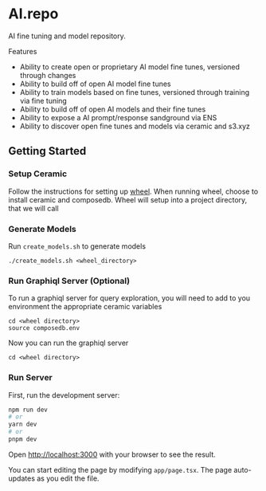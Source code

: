 # AI.repo
AI fine tuning and model repository.

Features
 * Ability to create open or proprietary AI model fine tunes, versioned through changes
 * Ability to build off of open AI model fine tunes
 * Ability to train models based on fine tunes, versioned through training via fine tuning
 * Ability to build off of open AI models and their fine tunes
 * Ability to expose a AI prompt/response sandground via ENS
 * Ability to discover open fine tunes and models via ceramic and s3.xyz

## Getting Started

### Setup Ceramic
Follow the instructions for setting up [wheel](https://github.com/ceramicstudio/wheel). When running wheel, choose to 
install ceramic and composedb. Wheel will setup into a project directory, that we will call <wheel directory>

### Generate Models
Run `create_models.sh` to generate models

    ./create_models.sh <wheel_directory>

### Run Graphiql Server (Optional)

To run a graphiql server for query exploration, you will need to add to you environment the appropriate ceramic variables

    cd <wheel directory>
    source composedb.env

Now you can run the graphiql server

    cd <wheel directory>


### Run Server

First, run the development server:

```bash
npm run dev
# or
yarn dev
# or
pnpm dev
```

Open [http://localhost:3000](http://localhost:3000) with your browser to see the result.

You can start editing the page by modifying `app/page.tsx`. The page auto-updates as you edit the file.
